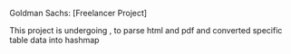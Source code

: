 Goldman Sachs: [Freelancer Project]

This project is undergoing , to parse html and pdf and converted specific table data into hashmap